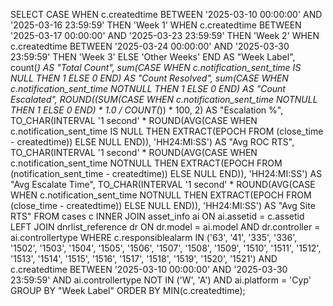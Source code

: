 SELECT 
    CASE 
        WHEN c.createdtime BETWEEN '2025-03-10 00:00:00' AND '2025-03-16 23:59:59' THEN 'Week 1'
        WHEN c.createdtime BETWEEN '2025-03-17 00:00:00' AND '2025-03-23 23:59:59' THEN 'Week 2'
        WHEN c.createdtime BETWEEN '2025-03-24 00:00:00' AND '2025-03-30 23:59:59' THEN 'Week 3'
        ELSE 'Other Weeks'
    END AS "Week Label",
    count(*) AS "Total Count",
    sum(CASE WHEN c.notification_sent_time IS NULL THEN 1 ELSE 0 END) AS "Count Resolved",
    sum(CASE WHEN c.notification_sent_time NOTNULL THEN 1 ELSE 0 END) AS "Count Escalated",
    ROUND((SUM(CASE WHEN c.notification_sent_time NOTNULL THEN 1 ELSE 0 END) * 1.0 / COUNT(*)) * 100, 2) AS "Escalation %",
    TO_CHAR(INTERVAL '1 second' * ROUND(AVG(CASE 
        WHEN c.notification_sent_time IS NULL THEN EXTRACT(EPOCH FROM (close_time - createdtime)) 
        ELSE NULL 
    END)), 'HH24:MI:SS') AS "Avg ROC RTS",
    TO_CHAR(INTERVAL '1 second' * ROUND(AVG(CASE 
        WHEN c.notification_sent_time NOTNULL THEN EXTRACT(EPOCH FROM (notification_sent_time - createdtime)) 
        ELSE NULL 
    END)), 'HH24:MI:SS') AS "Avg Escalate Time",
    TO_CHAR(INTERVAL '1 second' * ROUND(AVG(CASE 
        WHEN c.notification_sent_time NOTNULL THEN EXTRACT(EPOCH FROM (close_time - createdtime)) 
        ELSE NULL 
    END)), 'HH24:MI:SS') AS "Avg Site RTS"
FROM cases c
INNER JOIN asset_info ai ON ai.assetid = c.assetid
LEFT JOIN dnrlist_reference dr ON dr.model = ai.model AND dr.controller = ai.controllertype
WHERE 
    c.responsiblealarm IN ('63', '41', '335', '336', '1502', '1503', '1504', '1505', '1506', '1507', '1508', '1509', 
                           '1510', '1511', '1512', '1513', '1514', '1515', '1516', '1517', '1518', '1519', '1520', '1521')
    AND c.createdtime BETWEEN '2025-03-10 00:00:00' AND '2025-03-30 23:59:59'
    AND ai.controllertype NOT IN ('W', 'A')
    AND ai.platform = 'Cyp'
GROUP BY "Week Label"
ORDER BY MIN(c.createdtime);